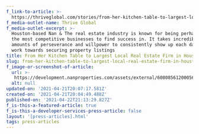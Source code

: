 ```yaml
---
f_link-to-article: >-
  https://thriveglobal.com/stories/from-her-kitchen-table-to-largest-local-real-estate-firm-in-houston/
f_media-outlet-name: Thrive Global
f_media-outlet-excerpt: >-
  Houston-based Nan & The real estate industry is known for being perhaps one of
  the most competitive businesses to find success in. It takes incredible
  amounts of perseverance and willpower to consistently show up each day and
  work towards securing property listings
title: From Her Kitchen Table to Largest Local Real Estate Firm in Houston
slug: from-her-kitchen-table-to-largest-local-real-estate-firm-in-houston
f_image-or-screenshot-of-article:
  url: >-
   https://development.nanproperties.com/assets/external/6080856120005636e0110b09_screen_shot_2021-04-21_at_8.44.56_AM.png
  alt: null
updated-on: '2021-04-21T20:07:17.581Z'
created-on: '2021-04-21T20:04:49.488Z'
published-on: '2021-04-22T21:13:29.827Z'
f_is-this-a-featured-article: true
f_is-this-a-developer-services-press-article: false
layout: '[press-articles].html'
tags: press-articles
---
```



